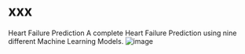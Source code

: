 # xxx
Heart Failure Prediction
A complete Heart Failure Prediction using nine different Machine Learning Models.
![image](https://github.com/user-attachments/assets/ec394b15-acea-4a32-b20e-d2b51f1a0125)
